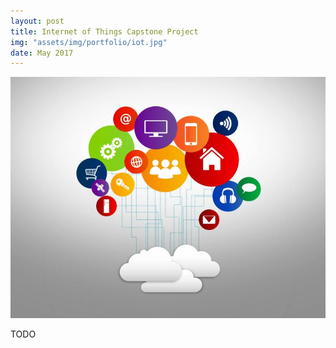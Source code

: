 ```yaml
---
layout: post
title: Internet of Things Capstone Project
img: "assets/img/portfolio/iot.jpg"
date: May 2017
---
```


<p align="center">
<img src="../assets/img/portfolio/iot.jpg" />
</p>

TODO

